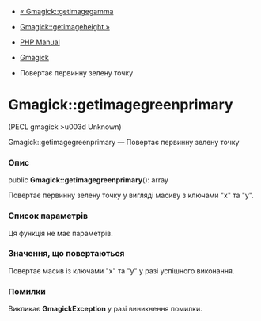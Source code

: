 - [« Gmagick::getimagegamma](gmagick.getimagegamma.md)
- [Gmagick::getimageheight »](gmagick.getimageheight.md)

- [PHP Manual](index.md)
- [Gmagick](class.gmagick.md)
- Повертає первинну зелену точку

# Gmagick::getimagegreenprimary

(PECL gmagick \>u003d Unknown)

Gmagick::getimagegreenprimary — Повертає первинну зелену точку

### Опис

public **Gmagick::getimagegreenprimary**(): array

Повертає первинну зелену точку у вигляді масиву з ключами "x" та "y".

### Список параметрів

Ця функція не має параметрів.

### Значення, що повертаються

Повертає масив із ключами "x" та "y" у разі успішного виконання.

### Помилки

Викликає **GmagickException** у разі виникнення помилки.
